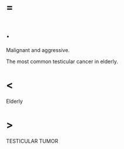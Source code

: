 # =

# .

Malignant and aggressive.

The most common testicular cancer in elderly.

# <

Elderly

# >

TESTICULAR TUMOR
